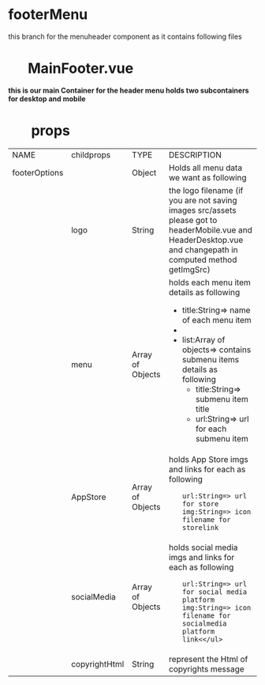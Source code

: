 <h1>footerMenu</h1>
<p>this  branch for the menuheader component as it contains following files</p>






 <h1 style="border:0px !important"><strong>&nbsp &nbsp&nbsp &nbspMainFooter.vue<strong></h1>
 
 
<span>this is our main Container for the header menu holds two subcontainers for desktop and mobile</span>
  
 <h1 style="border:0px !important"><strong>&nbsp &nbsp&nbsp &nbsp props <strong></h1>


   <table>
    <tr><td>NAME</td><td>childprops</td><td>TYPE</td><td>DESCRIPTION</td></tr>
    <tr><td>footerOptions</td><td></td><td>Object</td><td>Holds all menu data we want as following</td></tr>
       <tr></td><td><td>logo</td><td>String</td><td>the logo filename  (if you are not  saving images src/assets please got to headerMobile.vue and HeaderDesktop.vue and changepath in computed method  getImgSrc) </td></tr>
       <tr></td><td><td>menu</td><td>Array of Objects</td><td>holds each menu item details as following
 <ul>
  <li>title:String=> name of each menu item <li>
  <li>list:Array of objects=> contains submenu items details as following
   <ul>
   <li>
    title:String=> submenu item title</li>
    <li>url:String=> url for each submenu item</li> 
     </ul></li>
 </ul></td></tr>
  

  
 </td></tr>
  <tr><td></td><td>AppStore</td><td>Array of Objects</td><td>holds App Store imgs and links for each as following
   <ul>
     
    url:String=> url for store
    img:String=> icon filename for storelink
 </ul>
   </td></tr>
    
  <tr><td></td><td>socialMedia</td><td>Array of Objects</td><td>holds social media imgs and links for each as following
   <ul>
     
    url:String=> url for social media platform
    img:String=> icon filename for socialmedia platform link<</ul>
   </td></tr>
 

 
 <tr></td><td><td>copyrightHtml</td><td>String</td><td>represent the Html of copyrights message</td></tr>
 
       
     
 
 
 
   </table>

